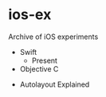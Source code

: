 # ios-ex

Archive of iOS experiments

  + Swift
    - Present
  + Objective C
   - Autolayout Explained
